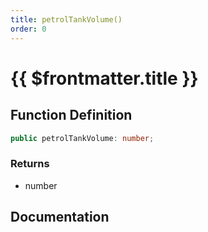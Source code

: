 ```yaml
---
title: petrolTankVolume()
order: 0
---
```


# {{ $frontmatter.title }}

<!--@include: ./petrolTankVolume_partial_header.md-->

## Function Definition

```ts
public petrolTankVolume: number;
```

### Returns

* number

## Documentation

<!--@include: ./petrolTankVolume_partial_footer.md-->
